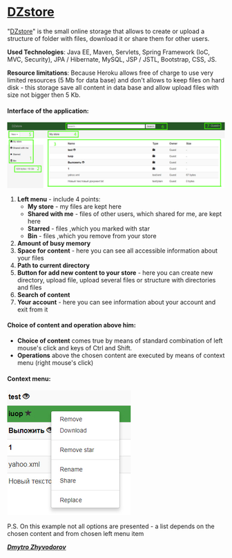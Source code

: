 [<h1>DZstore</h1>](http://dzstore.herokuapp.com)

"[DZstore](http://dzstore.herokuapp.com)" is the small online storage that allows to create or upload a structure of folder with files, download it or share them for other users.

**Used Technologies**: Java EE, Maven, Servlets, Spring Framework (IoC, MVC, Security), JPA / Hibernate, MySQL, JSP / JSTL, Bootstrap, CSS, JS.

**Resource limitations**:  Because Heroku allows free of charge to use very limited resources (5 Mb for data base) and don't allows to keep files on hard disk - this storage save all content in data base and allow upload files with size not bigger then 5 Kb.
<h4>Interface of the application:</h4>

![general](src/main/resources/screenshot/general.jpg)

1) **Left menu** - include 4 points:
    - **My store** - my files are kept here
    - **Shared with me** - files of other users, which shared for me, are kept here
    - **Starred** - files ,which you marked with star
    - **Bin** - files ,which you remove from your store
2) **Amount of busy memory**   
3) **Space for content** - here you can see all accessible information about your files 
4) **Path to current directory** 
5) **Button for add new content to your store** - here you can create new directory, upload file, upload several files or structure with directories and files
6) **Search of content**
7) **Your account** - here you can see information about your account and exit from it

<h4>Choice of content and operation above him:</h4> 

- **Choice of content** comes true by means of standard combination of left mouse's click and keys of Ctrl and Shift.
- **Operations** above the chosen content are executed by means of context menu (right mouse's click)

<h4>Context menu:</h4> 

![general](src/main/resources/screenshot/context_menu.jpg)  

P.S. On this example not all options are presented - a list depends on the chosen content and from chosen left menu item

[_**Dmytro Zhyvodorov**_](https://www.linkedin.com/in/yurii-salimov)
